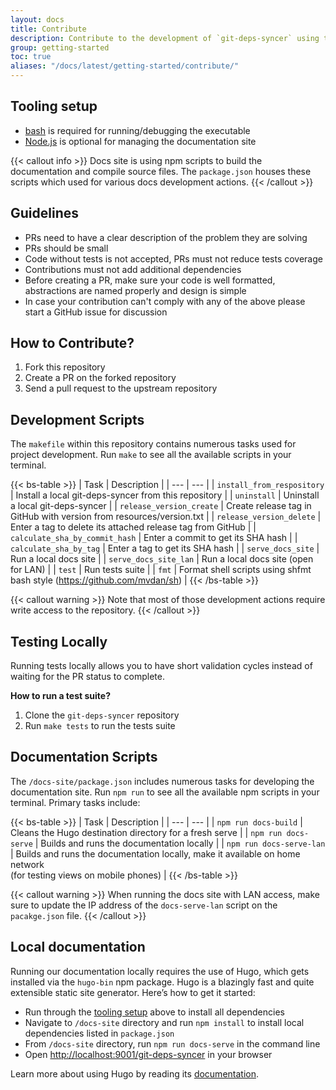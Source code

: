 ```yaml
---
layout: docs
title: Contribute
description: Contribute to the development of `git-deps-syncer` using the documentation, build scripts and tests.
group: getting-started
toc: true
aliases: "/docs/latest/getting-started/contribute/"
---
```


## Tooling setup

- [bash](https://www.gnu.org/software/bash/) is required for running/debugging the executable
- [Node.js](https://nodejs.org/en/download/) is optional for managing the documentation site

{{< callout info >}}
Docs site is using npm scripts to build the documentation and compile source files. The `package.json` houses these scripts which used for various docs development actions.
{{< /callout >}}

## Guidelines

- PRs need to have a clear description of the problem they are solving
- PRs should be small
- Code without tests is not accepted, PRs must not reduce tests coverage
- Contributions must not add additional dependencies
- Before creating a PR, make sure your code is well formatted, abstractions are named properly and design is simple
- In case your contribution can't comply with any of the above please start a GitHub issue for discussion

## How to Contribute?

1. Fork this repository
1. Create a PR on the forked repository
1. Send a pull request to the upstream repository

## Development Scripts

The `makefile` within this repository contains numerous tasks used for project development. Run `make` to see all the available scripts in your terminal.

{{< bs-table >}}
| Task | Description |
| --- | --- |
| `install_from_respository` | Install a local git-deps-syncer from this repository |
| `uninstall` | Uninstall a local git-deps-syncer |
| `release_version_create` | Create release tag in GitHub with version from resources/version.txt |
| `release_version_delete` | Enter a tag to delete its attached release tag from GitHub |
| `calculate_sha_by_commit_hash` | Enter a commit to get its SHA hash |
| `calculate_sha_by_tag` | Enter a tag to get its SHA hash |
| `serve_docs_site` | Run a local docs site |
| `serve_docs_site_lan` | Run a local docs site (open for LAN) |
| `test` | Run tests suite |
| `fmt` | Format shell scripts using shfmt bash style (https://github.com/mvdan/sh) |
{{< /bs-table >}}

{{< callout warning >}}
Note that most of those development actions require write access to the repository.
{{< /callout >}}

## Testing Locally

Running tests locally allows you to have short validation cycles instead of waiting for the PR status to complete.

**How to run a test suite?**

1. Clone the `git-deps-syncer` repository
2. Run `make tests` to run the tests suite

## Documentation Scripts

The `/docs-site/package.json` includes numerous tasks for developing the documentation site. Run `npm run` to see all the available npm scripts in your terminal. Primary tasks include:

{{< bs-table >}}
| Task | Description |
| --- | --- |
| `npm run docs-build` | Cleans the Hugo destination directory for a fresh serve |
| `npm run docs-serve` | Builds and runs the documentation locally |
| `npm run docs-serve-lan` | Builds and runs the documentation locally, make it available on home network<br> (for testing views on mobile phones) |
{{< /bs-table >}}

{{< callout warning >}}
When running the docs site with LAN access, make sure to update the IP address of the `docs-serve-lan` script on the `pacakge.json` file.
{{< /callout >}}

## Local documentation 

Running our documentation locally requires the use of Hugo, which gets installed via the `hugo-bin` npm package. Hugo is a blazingly fast and quite extensible static site generator. Here’s how to get it started:

- Run through the [tooling setup](#tooling-setup) above to install all dependencies
- Navigate to `/docs-site` directory and run `npm install` to install local dependencies listed in `package.json`
- From `/docs-site` directory, run `npm run docs-serve` in the command line
- Open [http://localhost:9001/git-deps-syncer](http://localhost:9001/git-deps-syncer) in your browser

Learn more about using Hugo by reading its [documentation](https://gohugo.io/documentation/).
